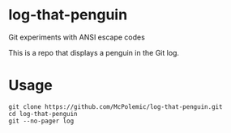 # log-that-penguin
Git experiments with ANSI escape codes

This is a repo that displays a penguin in the Git log.

# Usage
```
git clone https://github.com/McPolemic/log-that-penguin.git
cd log-that-penguin
git --no-pager log
```
